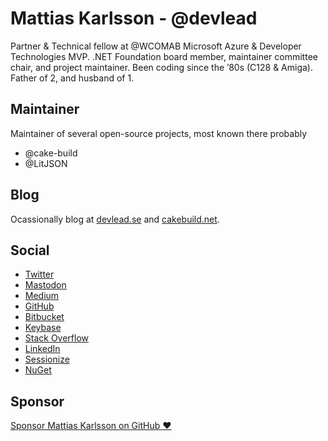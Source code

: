 # Mattias Karlsson  - @devlead

Partner & Technical fellow at @WCOMAB
Microsoft Azure & Developer Technologies MVP.
.NET Foundation board member, maintainer committee chair, and project maintainer.
Been coding since the ’80s (C128 & Amiga).
Father of 2, and husband of 1.

## Maintainer

Maintainer of several open-source projects, most known there probably

* @cake-build
* @LitJSON

## Blog

Ocassionally blog at [devlead.se](https://www.devlead.se) and [cakebuild.net](https://cakebuild.net/blog/).

## Social

* <a href="https://twitter.com/devlead">Twitter</a>
* <a rel="me" href="https://mastodon.social/@devlead">Mastodon</a>
* <a href="https://devlead.medium.com">Medium</a>
* <a href="https://github.com/devlead">GitHub</a>
* <a href="https://bitbucket.org/devlead">Bitbucket</a>
* <a href="https://keybase.io/devlead"> Keybase</a>
* <a href="https://stackoverflow.com/users/5883153/devlead">Stack&nbsp;Overflow</a>
* <a href="https://www.linkedin.com/in/devlead">LinkedIn</a>
* <a href="https://sessionize.com/devlead/">Sessionize</a>
* <a href="https://www.nuget.org/profiles/devlead">NuGet</a>

## Sponsor

<a href="https://github.com/sponsors/devlead" title="Sponsor Mattias Karlsson on GitHub">Sponsor Mattias Karlsson on GitHub :heart:</a>
